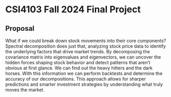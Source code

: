 # CSI4103 Fall 2024 Final Project

## Proposal
What if we could break down stock movements into their core components? Spectral decomposition does just that, analyzing stock price data to identify the underlying factors that drive market trends. By decomposing the covariance matrix into eigenvalues and eigenvectors, we can uncover the hidden forces shaping stock behavior and detect patterns that aren’t obvious at first glance. We can find out the heavy hitters and the dark horses. With this information we can perform backtests and determine the accuracy of our decompositions. This approach allows for sharper predictions and smarter investment strategies by understanding what truly moves the market.
